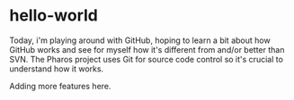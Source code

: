# hello-world
Today, i'm playing around with GitHub, hoping to learn a bit about how GitHub works and see for myself how it's different from and/or better than SVN. The Pharos project uses Git for source code control so it's crucial to understand how it works.

Adding more features here.

